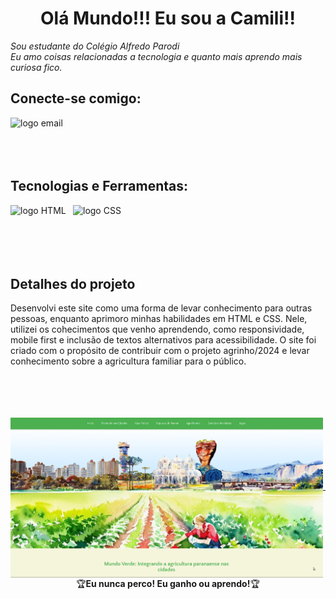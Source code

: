 <!--Sessão do Título-->
<h1 align="center">Olá Mundo!!! Eu sou a Camili!! </h1>

<p>
  <em>Sou estudante do Colégio Alfredo Parodi<br>
      Eu amo coisas relacionadas a tecnologia e quanto mais aprendo mais curiosa fico.
  </em>
</p>

<!--Sessão com informações para contato contendo link para E-mail-->
<div>
  <h2>Conecte-se comigo:</h2>

  <p>
    <a href="mailto:camili.aquino@escola.pr.gov.br">
      <img align="left" alt="logo email" src="https://cdn4.iconfinder.com/data/icons/social-media-logos-6/512/112-gmail_email_mail-512.png" width="100">
    </a>
  </p>
</div>

<br><br><br><br>

<!--Sessão contendo as ferramentas e tecnologias que mais utilizo até o momento-->
<div>
  <p>
    <h2 align="left">Tecnologias e Ferramentas:</h2>
  </p>
  <img align="left" alt="logo HTML" src="https://icons.iconarchive.com/icons/cornmanthe3rd/plex/512/Other-html-5-icon.png" width="100">
  <img align="left" alt="logo CSS" src="https://encrypted-tbn0.gstatic.com/images?q=tbn:ANd9GcQZGM5Jpbl1RAxb3fvhRfbZzN8XyOot58Yskw&s" width="100">
 
</div>

<br><br><br><br><br>

## Detalhes do projeto

Desenvolvi este site como uma forma de levar conhecimento para outras pessoas, enquanto aprimoro minhas habilidades em HTML e CSS. Nele, utilizei os cohecimentos que venho aprendendo, como responsividade, mobile first e inclusão de textos alternativos para acessibilidade. O site foi criado com o propósito de contribuir com o projeto agrinho/2024 e levar conhecimento sobre a agricultura familiar para o público.
<br><br><br><br><br>
<div>
 <img align="left" alt="imagem do site desenvolvido" src="./img/site.png" width="500">
</div>

<br><br><br><br><br><br>

---

<p align="center">🏆<strong>Eu nunca perco! Eu ganho ou aprendo!</strong>🏆</p>



